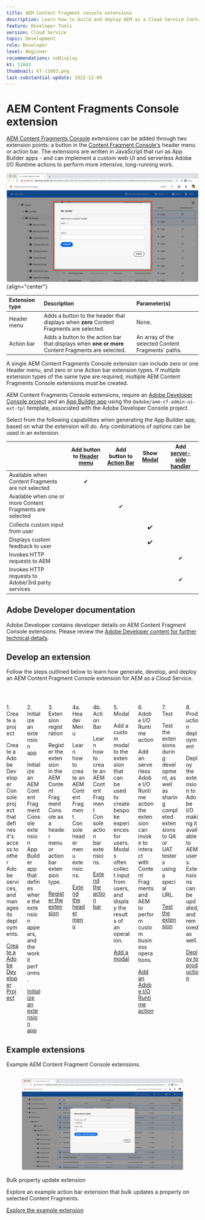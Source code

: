 ```yaml
---
title: AEM Content Fragment console extensions
description: Learn how to build and deploy AEM as a Cloud Service Content Fragment console extensions
feature: Developer Tools
version: Cloud Service
topic: Development
role: Developer
level: Beginner
recommendations: noDisplay
kt: 11603
thumbnail: KT-11603.png
last-substantial-update: 2022-12-09
---
```


# AEM Content Fragments Console extension

[AEM Content Fragments Console](https://experienceleague.adobe.com/docs/experience-manager-cloud-service/content/sites/administering/content-fragments/content-fragments-console.html) extensions can be added through two extension points: a button in the [Content Fragment Console's](https://experienceleague.adobe.com/docs/experience-manager-cloud-service/content/sites/administering/content-fragments/content-fragments-console.html) header menu or action bar. The extensions are written in JavaScript that run as App Builder apps - and can implement a custom web UI and serverless Adobe I/O Runtime actions to perform more intensive, long-running work.

![AEM Content Fragments Console extension](./assets/overview/example.png){align="center"}

| Extension type | Description | Parameter(s) |
| :--- | :--- | :--- |
| Header menu | Adds a button to the header that displays when __zero__ Content Fragments are selected. | None. |
| Action bar | Adds a button to the action bar that displays when __one or more__ Content Fragments are selected. | An array of the selected Content Fragments' paths. |

A single AEM Content Fragments Console extension can include zero or one Header menu, and zero or one Action bar extension types. If multiple extension types of the same type are required, multiple AEM Content Fragments Console extensions must be created.

AEM Content Fragments Console extensions, require an [Adobe Developer Console project](https://developer.adobe.com/uix/docs/services/aem-cf-console-admin/extension-development/#create-a-project-in-adobe-developer-console) and an [App Builder app](https://developer.adobe.com/uix/docs/services/aem-cf-console-admin/code-generation) using the `@adobe/aem-cf-admin-ui-ext-tpl` template, associated with the Adobe Developer Console project.

Select from the following capabilities when generating the App Builder app, based on what the extension will do. Any combinations of options can be used in an extension.

|                                            | Add button to [Header menu](./header-menu.md) | Add button to [Action Bar](./action-bar.md) | Show [Modal](./modal.md) | Add [server-side handler](./runtime-action.md) |  
| ------------------------------------------ | :-----------------------: | :----------------------: | :--------: | :--------------------:  |
| Available when Content Fragments are not selected | ✔                         |                          |            |                         |
| Available when one or more Content Fragments are selected |                           | ✔                        |            |                         |   
| Collects custom input from user                   |                           |                          | ✔️          |                         |
| Displays custom feedback to user           |                           |                          | ✔️          |                         |
| Invokes HTTP requests to AEM                       |                           |                          |            | ✔                       |
| Invokes HTTP requests to Adobe/3rd party services  |                           |                          |            | ✔                       |


## Adobe Developer documentation

Adobe Developer contains developer details on AEM Content Fragment Console extensions. Please review the [Adobe Developer content for further technical details](https://developer.adobe.com/uix/docs/).

## Develop an extension

Follow the steps outlined below to learn how generate, develop, and deploy an AEM Content Fragment Console extension for AEM as a Cloud Service.

<div class="columns is-multiline">
    <!-- Create Adobe Developer Project -->
    <div class="column is-half-tablet is-half-desktop is-one-third-widescreen" aria-label="Create Adobe Developer Project">
        <div class="card">
            <div class="card-image">
                <figure class="image is-16by9">
                    <a href="https://developer.adobe.com/uix/docs/services/aem-cf-console-admin/extension-development/#create-a-project-in-adobe-developer-console" title="Create Adobe Developer Project" tabindex="-1" target="_adobe-developer-com">
                        <img class="is-bordered-r-small" src="./assets/project/card.png" alt="Create Adobe Developer Project">
                    </a>
                </figure>
            </div>
            <div class="card-content is-padded-small">
                <div class="content">
                    <p class="headline is-size-5 has-text-weight-bold">1. Create a project</p>
                    <p class="is-size-6">Create a Adobe Developer Console project that defines it's access to other Adobe services, and manages its deployments.</p>
                    <a href="https://developer.adobe.com/uix/docs/services/aem-cf-console-admin/extension-development/#create-a-project-in-adobe-developer-console" class="spectrum-Button spectrum-Button--outline spectrum-Button--primary spectrum-Button--sizeM" target="_adobe-developer-com">
                        <span class="spectrum-Button-label has-no-wrap has-text-weight-bold">Create a Adobe Developer Project</span>
                    </a>
                </div>
            </div>
        </div>
    </div>
    <!-- Generate an Extension app -->
    <div class="column is-half-tablet is-half-desktop is-one-third-widescreen" aria-label="Generate an Extension app">
        <div class="card">
            <div class="card-image">
                <figure class="image is-16by9">
                    <a href="https://developer.adobe.com/uix/docs/services/aem-cf-console-admin/code-generation/#launch-code-generation-during-project-initialization" title="Generate an Extension app" tabindex="-1" target="_adobe-developer-com">
                        <img class="is-bordered-r-small" src="./assets/initialize-app/card.png" alt="Initialize an extension app">
                    </a>
                </figure>
            </div>
            <div class="card-content is-padded-small">
                <div class="content">
                    <p class="headline is-size-5 has-text-weight-bold">2. Initialize an extension app</p>
                    <p class="is-size-6">Initialize an AEM Content Fragment Console extension App Builder app that defines where the extension appears, and the work it performs.</p>
                    <a href="https://developer.adobe.com/uix/docs/services/aem-cf-console-admin/code-generation/#launch-code-generation-during-project-initialization" class="spectrum-Button spectrum-Button--outline spectrum-Button--primary spectrum-Button--sizeM" target="_adobe-developer-com">
                        <span class="spectrum-Button-label has-no-wrap has-text-weight-bold">Initialize an extension app</span>
                    </a>
                </div>
            </div>
        </div>
    </div>
    <!-- Extension registration -->
    <div class="column is-half-tablet is-half-desktop is-one-third-widescreen" aria-label="Extension registration">
        <div class="card">
            <div class="card-image">
                <figure class="image is-16by9">
                    <a href="./extension-registration.md" title="Extension registration" tabindex="-1">
                        <img class="is-bordered-r-small" src="./assets/extension-registration/card.png" alt="Extension registration">
                    </a>
                </figure>
            </div>
            <div class="card-content is-padded-small">
                <div class="content">
                    <p class="headline is-size-5 has-text-weight-bold">3. Extension registration</p>
                    <p class="is-size-6">Register the extension in the AEM Content Fragment Console as a header menu or action bar extension type.</p>
                    <a href="./extension-registration.md" class="spectrum-Button spectrum-Button--outline spectrum-Button--primary spectrum-Button--sizeM">
                        <span class="spectrum-Button-label has-no-wrap has-text-weight-bold">Register the extension</span>
                    </a>
                </div>
            </div>
        </div>
    </div>
    <!-- Header Menu -->
    <div class="column is-half-tablet is-half-desktop is-one-third-widescreen" aria-label="Header menu">
        <div class="card">
            <div class="card-image">
                <figure class="image is-16by9">
                    <a href="./header-menu.md" title="Header menu" tabindex="-1">
                        <img class="is-bordered-r-small" src="./assets/header-menu/card.png" alt="Header menu">
                    </a>
                </figure>
            </div>
            <div class="card-content is-padded-small">
                <div class="content">
                    <p class="headline is-size-5 has-text-weight-bold">4a. Header Menu</p>
                    <p class="is-size-6">Learn how to create an AEM Content Fragment Console header menu extensions.</p>
                    <a href="./header-menu.md" class="spectrum-Button spectrum-Button--outline spectrum-Button--primary spectrum-Button--sizeM">
                        <span class="spectrum-Button-label has-no-wrap has-text-weight-bold">Extend the header menu</span>
                    </a>
                </div>
            </div>
        </div>
    </div>
    <!-- Action Bar -->
    <div class="column is-half-tablet is-half-desktop is-one-third-widescreen" aria-label="Action Bar">
        <div class="card">
            <div class="card-image">
                <figure class="image is-16by9">
                    <a href="./action-bar.md" title="Action Bar" tabindex="-1">
                        <img class="is-bordered-r-small" src="./assets/action-bar/card.png" alt="Action Bar">
                    </a>
                </figure>
            </div>
            <div class="card-content is-padded-small">
                <div class="content">
                    <p class="headline is-size-5 has-text-weight-bold">4b. Action Bar</p>
                    <p class="is-size-6">Learn how to create an AEM Content Fragment Console action bar extensions.</p>
                    <a href="./action-bar.md" class="spectrum-Button spectrum-Button--outline spectrum-Button--primary spectrum-Button--sizeM">
                        <span class="spectrum-Button-label has-no-wrap has-text-weight-bold">Extend the action bar</span>
                    </a>
                </div>
            </div>
        </div>
    </div>
    <!-- Modal -->
    <div class="column is-half-tablet is-half-desktop is-one-third-widescreen" aria-label="Modal">
        <div class="card">
            <div class="card-image">
                <figure class="image is-16by9">
                    <a href="./modal.md" title="Modal" tabindex="-1">
                        <img class="is-bordered-r-small" src="./assets/modal/card.png" alt="Modal">
                    </a>
                </figure>
            </div>
            <div class="card-content is-padded-small">
                <div class="content">
                    <p class="headline is-size-5 has-text-weight-bold">5. Modal</p>
                    <p class="is-size-6">Add a custom modal to the extension that can be used to create bespoke experiences for users. Modals often collect input from users, and display the results of an operation.</p>
                    <a href="./modal.md" class="spectrum-Button spectrum-Button--outline spectrum-Button--primary spectrum-Button--sizeM">
                        <span class="spectrum-Button-label has-no-wrap has-text-weight-bold">Add a modal</span>
                    </a>
                </div>
            </div>
        </div>
    </div>
    <!-- Adobe I/O Runtime action -->
    <div class="column is-half-tablet is-half-desktop is-one-third-widescreen" aria-label="Adobe I/O Runtime action">
        <div class="card">
            <div class="card-image">
                <figure class="image is-16by9">
                    <a href="./runtime-action.md" title="Adobe I/O Runtime action" tabindex="-1">
                        <img class="is-bordered-r-small" src="./assets/runtime-action/card.png" alt="Adobe I/O Runtime action">
                    </a>
                </figure>
            </div>
            <div class="card-content is-padded-small">
                <div class="content">
                    <p class="headline is-size-5 has-text-weight-bold">6. Adobe I/O Runtime action</p>
                    <p class="is-size-6">Add an serverless Adobe I/O Runtime action the extension can invoke to interact with Content Fragments and AEM to perform custom business operations.</p>
                    <a href="./runtime-action.md" class="spectrum-Button spectrum-Button--outline spectrum-Button--primary spectrum-Button--sizeM">
                        <span class="spectrum-Button-label has-no-wrap has-text-weight-bold">Add an Adobe I/O Runtime action</span>
                    </a>
                </div>
            </div>
        </div>
    </div>
    <!-- Test -->
    <div class="column is-half-tablet is-half-desktop is-one-third-widescreen" aria-label="Test">
        <div class="card">
            <div class="card-image">
                <figure class="image is-16by9">
                    <a href="./test.md" title="Test" tabindex="-1">
                        <img class="is-bordered-r-small" src="./assets/test/card.png" alt="Test">
                    </a>
                </figure>
            </div>
            <div class="card-content is-padded-small">
                <div class="content">
                    <p class="headline is-size-5 has-text-weight-bold">7. Test</p>
                    <p class="is-size-6">Test the extensions during development, as well as sharing completed extensions to  QA or UAT testers using a special URL.</p>
                    <a href="./test.md" class="spectrum-Button spectrum-Button--outline spectrum-Button--primary spectrum-Button--sizeM">
                        <span class="spectrum-Button-label has-no-wrap has-text-weight-bold">Test the extension</span>
                    </a>
                </div>
            </div>
        </div>
    </div>
    <!-- Extension deployment -->
    <div class="column is-half-tablet is-half-desktop is-one-third-widescreen" aria-label="Extension deployment">
        <div class="card">
            <div class="card-image">
                <figure class="image is-16by9">
                    <a href="./deploy.md" title="Extension deployment" tabindex="-1">
                        <img class="is-bordered-r-small" src="./assets/deploy/card.png" alt="Extension deployment">
                    </a>
                </figure>
            </div>
            <div class="card-content is-padded-small">
                <div class="content">
                    <p class="headline is-size-5 has-text-weight-bold">8. Production deployment</p>
                    <p class="is-size-6">Deploy the extension to Adobe I/O making it available to AEM users. Extensions can be updated, and removed as well.</p>
                    <a href="./deploy.md" class="spectrum-Button spectrum-Button--outline spectrum-Button--primary spectrum-Button--sizeM">
                        <span class="spectrum-Button-label has-no-wrap has-text-weight-bold">Deploy to production</span>
                    </a>
                </div>
            </div>
        </div>
    </div>
</div>

## Example extensions

Example AEM Content Fragment Console extensions.

<div class="columns is-multiline">
    <!-- Bulk property update extension -->
    <div class="column is-half-tablet is-half-desktop is-one-third-widescreen" aria-label="Bulk property update extension">
        <div class="card">
            <div class="card-image">
                <figure class="image is-16by9">
                    <a href="./example-extensions/bulk-property-update.md" title="Bulk property update extension" tabindex="-1">
                        <img class="is-bordered-r-small" src="./example-extensions/assets/bulk-property-update/card.png" alt="Bulk property update extension">
                    </a>
                </figure>
            </div>
            <div class="card-content is-padded-small">
                <div class="content">
                    <p class="headline is-size-5 has-text-weight-bold">Bulk property update extension</p>
                    <p class="is-size-6">Explore an example action bar extension that bulk updates a property on selected Content Fragments.</p>
                    <a href="./example-extensions/bulk-property-update.md" class="spectrum-Button spectrum-Button--outline spectrum-Button--primary spectrum-Button--sizeM">
                        <span class="spectrum-Button-label has-no-wrap has-text-weight-bold">Explore the example extension</span>
                    </a>
                </div>
            </div>
        </div>
    </div>
</div>
